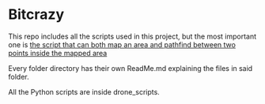 # Bitcrazy

This repo includes all the scripts used in this project, but the most important one is [the script that can both map an area and pathfind between two points inside the mapped area](drone_scripts/custom/mapper_drone)

Every folder directory has their own ReadMe.md explaining the files in said folder.

All the Python scripts are inside drone_scripts.

